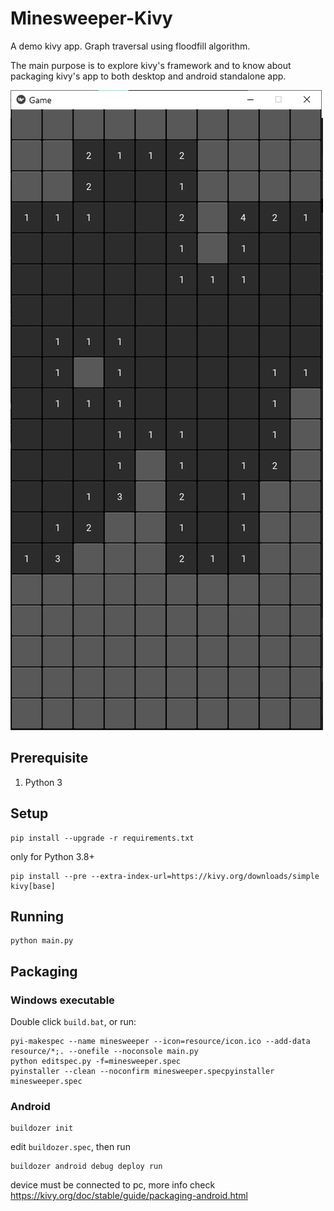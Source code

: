 # Minesweeper-Kivy
A demo kivy app. Graph traversal using floodfill algorithm.

The main purpose is to explore kivy's framework and to know about packaging kivy's app to both desktop and android standalone app.

![Screenshot](https://github.com/JonathanGun/minesweeper-kivy/blob/master/screenshot/1.jpg)


## Prerequisite
1. Python 3

## Setup
```
pip install --upgrade -r requirements.txt
```

only for Python 3.8+
```
pip install --pre --extra-index-url=https://kivy.org/downloads/simple kivy[base]
```

## Running
```
python main.py
```

## Packaging
### Windows executable
Double click `build.bat`, or run:
```
pyi-makespec --name minesweeper --icon=resource/icon.ico --add-data resource/*;. --onefile --noconsole main.py
python editspec.py -f=minesweeper.spec
pyinstaller --clean --noconfirm minesweeper.specpyinstaller minesweeper.spec
```

### Android
```
buildozer init
```
edit `buildozer.spec`, then run
```
buildozer android debug deploy run
```
device must be connected to pc, more info check https://kivy.org/doc/stable/guide/packaging-android.html
